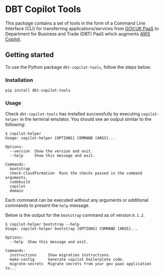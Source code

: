 # DBT Copilot Tools

This package contains a set of tools in the form of a Command Line Interface (CLI) for transferring applications/services from [GOV.UK PaaS](https://www.cloud.service.gov.uk) to Department for Business and Trade (DBT) PaaS which augments [AWS Copilot](https://aws.github.io/copilot-cli/).

## Getting started

To use the Python package `dbt-copilot-tools`, follow the steps below.

### Installation

```shell
pip install dbt-copilot-tools
```

### Usage

Check `dbt-copilot-tools` has installed successfully by executing `copilot-helper` in the terminal emulator. You should see an output similar to the following:

```shell
$ copilot-helper
Usage: copilot-helper [OPTIONS] COMMAND [ARGS]...

Options:
  --version  Show the version and exit.
  --help     Show this message and exit.

Commands:
  bootstrap
  check-cloudformation  Runs the checks passed in the command arguments.
  codebuild
  copilot
  domain
```

Each command can be executed without any arguments or additional commands to present the `help` message.

Below is the output for the `bootstrap` command as of version `0.1.2`.

```shell
$ copilot-helper bootstrap --help
Usage: copilot-helper bootstrap [OPTIONS] COMMAND [ARGS]...

Options:
  --help  Show this message and exit.

Commands:
  instructions     Show migration instructions.
  make-config      Generate copilot boilerplate code.
  migrate-secrets  Migrate secrets from your gov paas application to...
```
